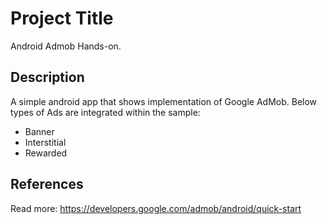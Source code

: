 # Project Title

Android Admob Hands-on.

## Description

A simple android app that shows implementation of Google AdMob. Below types of Ads are integrated within the sample: 
- Banner
- Interstitial
- Rewarded

## References

Read more: https://developers.google.com/admob/android/quick-start
